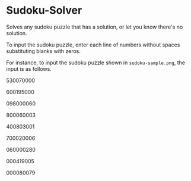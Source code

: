 # Sudoku-Solver
Solves any sudoku puzzle that has a solution, or let you know there's no solution.

To input the sudoku puzzle, enter each line of numbers without spaces substituting blanks with zeros.

For instance, to input the sudoku puzzle shown in `sudoku-sample.png`, the input is as follows.

530070000

600195000

098000060

800060003

400803001

700020006

060000280

000419005

000080079
